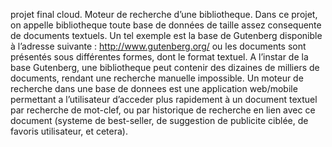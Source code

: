 projet final cloud. Moteur de recherche d’une bibliotheque.
Dans ce projet, on appelle bibliotheque toute base de données de taille
assez consequente de documents textuels. Un tel exemple est la base de Gutenberg disponible à l’adresse suivante : 
http://www.gutenberg.org/ ou les documents sont présentés sous différentes formes, dont le format textuel. A
l’instar de la base Gutenberg, une bibliotheque peut contenir des dizaines de milliers de documents, rendant une recherche
manuelle impossible. Un moteur de recherche dans une base de donnees est une application web/mobile permettant a
l’utilisateur d’acceder plus rapidement à un document textuel par recherche de mot-clef, ou par historique de recherche
en lien avec ce document (systeme de best-seller, de suggestion de publicite ciblée, de favoris utilisateur, et cetera). 

